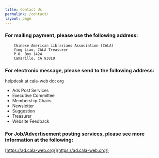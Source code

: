 ```yaml
---
title: Contact Us
permalink: /contact/
layout: page
---
```

### For mailing payment, please use the following address:
		Chinese American Librarians Association (CALA)
		Ying Liao, CALA Treasurer
		P.O. Box 1424
		Camarillo, CA 93010

### For electronic message, please send to the following address:
helpdesk at cala-web dot org
- Ads Post Services
- Executive Committee
- Membership Chairs
- Newsletter
- Suggestion
- Treasurer
- Website Feedback

### For Job/Advertisement posting services, please see more information at the following:
[https://ad.cala-web.org/](https://ad.cala-web.org/)
